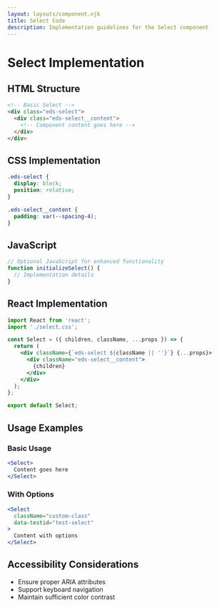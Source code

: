 ```yaml
---
layout: layouts/component.njk
title: Select Code
description: Implementation guidelines for the Select component
---
```


# Select Implementation

## HTML Structure

```html
<!-- Basic Select -->
<div class="eds-select">
  <div class="eds-select__content">
    <!-- Component content goes here -->
  </div>
</div>
```

## CSS Implementation

```css
.eds-select {
  display: block;
  position: relative;
}

.eds-select__content {
  padding: var(--spacing-4);
}
```

## JavaScript

```javascript
// Optional JavaScript for enhanced functionality
function initializeSelect() {
  // Implementation details
}
```

## React Implementation

```jsx
import React from 'react';
import './select.css';

const Select = ({ children, className, ...props }) => {
  return (
    <div className={`eds-select ${className || ''}`} {...props}>
      <div className="eds-select__content">
        {children}
      </div>
    </div>
  );
};

export default Select;
```

## Usage Examples

### Basic Usage

```jsx
<Select>
  Content goes here
</Select>
```

### With Options

```jsx
<Select 
  className="custom-class"
  data-testid="test-select"
>
  Content with options
</Select>
```

## Accessibility Considerations

- Ensure proper ARIA attributes
- Support keyboard navigation
- Maintain sufficient color contrast
